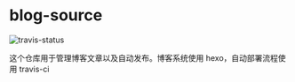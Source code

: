 # blog-source
![travis-status](https://travis-ci.org/Icear/blog-source.svg?branch=master)

这个仓库用于管理博客文章以及自动发布。博客系统使用 hexo，自动部署流程使用 travis-ci
